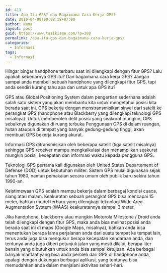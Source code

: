```yaml
---
id: 413
title: Apa Itu GPS? dan Bagaimana Cara Kerja GPS?
date: 2010-04-08T09:08:38+07:00
author: Nana
layout: post
guid: https://www.tasikisme.com/?p=388
permalink: /apa-itu-gps-dan-bagaimana-cara-kerja-gps/
categories:
  - Informasi
tags:
  - Informasi
---
```

Hingar bingar handphone terbaru saat ini dilengkapi dengan fitur GPS? Lalu apakah sebenarnya GPS itu? Dan bagaimana cara kerja GPS? Jangan sampai anda membeli sebuah handphone yang dilengkapi fitur GPS, tapi anda sendiri kurang tahu apa dan untuk apa GPS itu?

GPS atau Global Positioning System dalam pengertian sederhana adalah salah satu sistem yang akan membantu kita untuk mengetahui posisi kita berada saat ini. GPS bekerja dengan menstransmisikan sinyal dari satelit ke perangkat GPS (handphone atau Blackberry yang dilengkapi teknologi GPS misalnya). Untuk memperoleh detil posisi yang seakurat mungkin, GPS sebaiknya digunakan di ruang terbuka Penggunaan GPS di dalam ruangan, hutan ataupun di tempat yang banyak gedung-gedung tinggi, akan membuat GPS bekerja kurang akurat.

Informasi GPS ditransmisikan oleh beberapa satelit (tiga satelit misalnya) sehingga GPS receiver mampu mengkalkulasi dan menampilkan seakurat mungkin posisi, kecepatan dan informasi waktu kepada pengguna GPS.

Teknologi GPS pertama kali digunakan oleh United States Departement of Defense (DOD) untuk kebutuhan militer. Sistem GPS mulai digunakan sejak tahun 1980, namun pemakaian secara umum oleh publik baru sekira tahun 1990-an.

Keistimewaan GPS adalah mampu bekerja dalam berbagai kondisi cuaca, siang atau malam. Keakuratan sebuah perangkat GPS bisa mencapai 15 meter, bahkan model terbaru yang dilengkapi teknologi Wide Area Augmentation System (WAAS) keakuratannya sampai 3 meter.

Jika handphone, blackberry atau mungkin Motorola Milestone / Droid anda telah dilengkapi dengan fitur GPS, maka anda bisa melihat posisi anda berada saat ini di maps (Google Maps, misalnya), bahkan anda bisa menentukan berapa lama perjalanan anda dari suatu tempat ke tempat lain, terus anda juga bisa mengukur berapa kecepatan kendaraan anda, dan tentunya anda juga diberi petunjuk jalan yang mesti dilalui, berapa liter bensin yang dibutuhkan untuk anda bisa sampai ketujuan. Ada berbagai banyak manfaat yang bisa anda peroleh dari GPS di handphone anda, apalagi dengan dukungan berbagai aplikasi, yang tentunya bisa memudahkan anda dalam menjalani aktivitas sehari-hari.